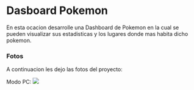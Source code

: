 # Dasboard Pokemon

En esta ocacion desarrolle una Dashboard de Pokemon en la cual se pueden visualizar sus estadisticas y los lugares donde mas habita dicho pokemon.

### Fotos
A continuacion les dejo las fotos del proyecto:

Modo PC: 
![](./laptop.jpeg)